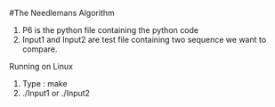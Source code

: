 #The Needlemans Algorithm

1. P6 is the python file containing the python code
2. Input1 and Input2 are test file containing two sequence we want to compare.

Running on Linux

1. Type : make
2. ./Input1 or ./Input2
